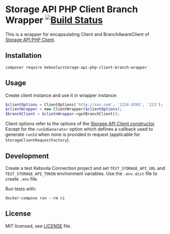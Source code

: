 # Storage API PHP Client Branch Wrapper [![Build Status](https://dev.azure.com/keboola-dev/storage-api-php-client-branch-wrapper/_apis/build/status/keboola.storage-api-php-client-branch-wrapper?branchName=main)](https://dev.azure.com/keboola-dev/storage-api-php-client-branch-wrapper/_build/latest?definitionId=52&branchName=main)

This is a wrapper for encapsulating Client and BranchAwareClient of [Storage API PHP Client](https://github.com/keboola/storage-api-php-client).

## Installation

    composer require keboola/storage-api-php-client-branch-wrapper
    
## Usage

Create client instance and use it in wrapper instance:

```php 
$clientOptions = ClientOptions('http://xxx.com', '1234-XXXX', '123');
$clientWrapper = new ClientWrapper($clientOptions);
$branchClient = $clietnWrapper->getBranchClient();
```

Client options refer to the options of the [Storage API Client constructor](https://github.com/keboola/storage-api-php-client/blob/b4cef10b1018d5b4cac06c9d541e790930fa437a/src/Keboola/StorageApi/Client.php#L102).
Except for the `runIdGenerator` option which defines a callback used to generate `runId` when none is provided in 
request (applicable for `StorageClientRequestFactory`).

## Development

Create a test Keboola Connection project and set `TEST_STORAGE_API_URL` and `TEST_STORAGE_API_TOKEN` environment variables. Use the `.env.dist`
file to create `.env` file.

Run tests with:

    docker-compose run --rm ci

## License

MIT licensed, see [LICENSE](./LICENSE) file.

